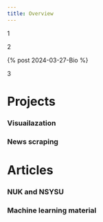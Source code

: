 ```yaml
---
title: Overview
---
```

1



2

{% post 2024-03-27-Bio %}


3

# Projects 
### Visuailazation
### News scraping

# Articles 
### NUK and NSYSU
### Machine learning material 